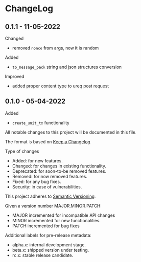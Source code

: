 ChangeLog
=========


0.1.1 - 11-05-2022
------------------
Changed
* removed `nonce` from args, now it is random 

Added
* `to_message_pack` string and json structures conversion

Improved
* added proper content type to ureq post request

0.1.0 - 05-04-2022
------------------
Added
* `create_unit_tx` functionality




All notable changes to this project will be documented in this file.

The format is based on [Keep a Changelog](http://keepachangelog.com).

Type of changes

* Added: for new features.
* Changed: for changes in existing functionality.
* Deprecated: for soon-to-be removed features.
* Removed: for now removed features.
* Fixed: for any bug fixes.
* Security: in case of vulnerabilities.

This project adheres to [Semantic Versioning](http://semver.org).

Given a version number MAJOR.MINOR.PATCH
* MAJOR incremented for incompatible API changes
* MINOR incremented for new functionalities
* PATCH incremented for bug fixes

Additional labels for pre-release metadata:
* alpha.x: internal development stage.
* beta.x: shipped version under testing.
* rc.x: stable release candidate.
